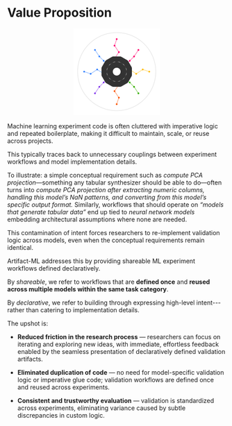# Value Proposition

<p align="center">
  <img src="../assets/artifact_ml_logo.svg" width="200" alt="Artifact-ML Logo">
</p>

Machine learning experiment code is often cluttered with imperative logic and repeated boilerplate, making it difficult to maintain, scale, or reuse across projects.

This typically traces back to unnecessary couplings between experiment workflows and model implementation details.

To illustrate: a simple conceptual requirement such as *compute PCA projection*—something any tabular synthesizer should be able to do—often turns into *compute PCA projection after extracting numeric columns, handling this model’s NaN patterns, and converting from this model’s specific output format.* Similarly, workflows that should operate on *“models that generate tabular data”* end up tied to *neural network models* embedding architectural assumptions where none are needed.

This contamination of intent forces researchers to re-implement validation logic across models, even when the conceptual requirements remain identical.  

Artifact-ML addresses this by providing shareable ML experiment workflows defined declaratively.

By *shareable*, we refer to workflows that are **defined once** and **reused across multiple models within the same task category**.

By *declarative*, we refer to building through expressing high-level intent---rather than catering to implementation details.

The upshot is:

- **Reduced friction in the research process** — researchers can focus on iterating and exploring new ideas, with immediate, effortless feedback enabled by the seamless presentation of declaratively defined validation artifacts.

- **Eliminated duplication of code** — no need for model-specific validation logic or imperative glue code; validation workflows are defined once and reused across experiments.

- **Consistent and trustworthy evaluation** — validation is standardized across experiments, eliminating variance caused by subtle discrepancies in custom logic.
